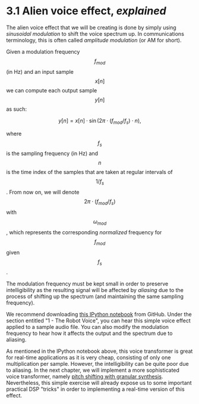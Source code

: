 # 3.1 Alien voice effect, _explained_

The alien voice effect that we will be creating is done by simply using
_sinusoidal modulation_ to shift the voice spectrum up. In communications
terminology, this is often called *amplitude modulation* (or AM for
short).

Given a modulation frequency $$f_{mod}$$ (in Hz) and an input sample
$$x[n]$$ we can compute each output sample $$y[n]$$ as such:

<a id="effect_eq"></a>
$$
y[n] = x[n] \cdot \sin(2 \pi \cdot (f_{mod} / f_s) \cdot n),
$$

where $$f_s$$ is the sampling frequency (in Hz) and $$n$$ is the time index
of the samples that are taken at regular intervals of $$1/f_s$$. From now
on, we will denote $$2 \pi \cdot (f_{mod} / f_s)$$ with $$\omega_{mod}$$,
which represents the corresponding *normalized* frequency for $$f_{mod}$$
given $$f_s$$.

The modulation frequency must be kept small in order to preserve
intelligibility as the resulting signal will be affected by *aliasing*
due to the process of shifting up the spectrum (and maintaining the same
sampling frequency).

We recommend downloading [this IPython notebook](https://github.com/prandoni/COM303/blob/master/voice_transformer/voicetrans.ipynb) from GitHub. Under the section entitled "1 - The Robot Voice", you can hear this
simple voice effect applied to a sample audio file. You can also
modify the modulation frequency to hear how it affects the output and
the spectrum due to aliasing.

As mentioned in the IPython notebook above, this voice transformer is
great for real-time applications as it is very cheap, consisting of only
one multiplication per sample. However, the intelligibility can be
quite poor due to aliasing. In the next chapter, we will
implement a more sophisticated voice transformer, namely [pitch shifting with granular synthesis](../../../4/granular_synthesis/_intro.md). Nevertheless, this
simple exercise will already expose us to some important practical DSP "tricks" in order to implementing a real-time version of this effect.